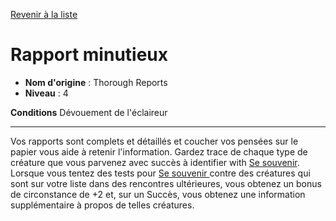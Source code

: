 [Revenir à la liste](list.md)

# Rapport minutieux

 * **Nom d'origine** : Thorough Reports
 * **Niveau** : 4


<p><span id="ctl00_MainContent_DetailedOutput"><strong>Conditions</strong> Dévouement de l'éclaireur<br></span></p>
<hr>
<p>Vos rapports sont complets et détaillés et coucher vos pensées sur le papier vous aide à retenir l'information. Gardez trace de chaque type de créature que vous parvenez avec succès à identifier with <a href="https://2e.aonprd.com/Skills.aspx?General=true&amp;ID=5">Se souvenir</a>. Lorsque vous tentez des tests pour <a href="https://2e.aonprd.com/Skills.aspx?General=true&amp;ID=5">Se souvenir </a> contre des créatures qui sont sur votre liste dans des rencontres ultérieures, vous obtenez un bonus de circonstance de +2 et, sur un Succès, vous obtenez une information supplémentaire à propos de telles créatures.&nbsp;</p>